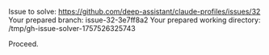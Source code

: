 Issue to solve: https://github.com/deep-assistant/claude-profiles/issues/32
Your prepared branch: issue-32-3e7ff8a2
Your prepared working directory: /tmp/gh-issue-solver-1757526325743

Proceed.